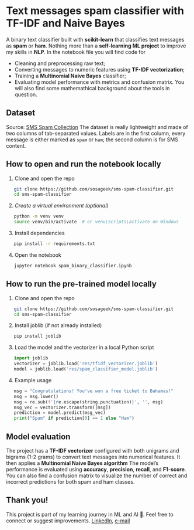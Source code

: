 # **Text messages spam classifier with TF-IDF and Naive Bayes**
A binary text classifier built with **scikit-learn** that classifies text messages as **spam** or **ham**. Nothing more than a **self-learning ML project** to improve my skills in **NLP**. In the notebook file you will find code for
- Cleaning and preprocessing raw text;
- Converting messages to numeric features using **TF-IDF vectorization**;
- Training a **Multinomial Naive Bayes** classifier;
- Evaluating model performance with metrics and confusion matrix.
You will also find some mathemathical background about the tools in question.

## Dataset
Source: [SMS Spam Collection](https://raw.githubusercontent.com/justmarkham/pycon-2016-tutorial/master/data/sms.tsv)
The dataset is really lightweight and made of two columns of tab-separated values. Labels are in the first column, every message is either marked as `spam` or `ham`; the second column is for SMS content.

## How to open and run the notebook locally
1. Clone and open the repo
```bash
   git clone https://github.com/sosageek/sms-spam-classifier.git
   cd sms-spam-classifier
```
2. *Create a virtual environment (optional)*
```bash
   python -m venv venv
   source venv/bin/activate  # or venv\Scripts\activate on Windows
```
3. Install dependencies
```bash
   pip install -r requirements.txt
```
4. Open the notebook
```bash
   jupyter notebook spam_binary_classifier.ipynb
```

## How to run the pre-trained model locally
1. Clone and open the repo
```bash
   git clone https://github.com/sosageek/sms-spam-classifier.git
   cd sms-spam-classifier
```
2. Install joblib (if not already installed)
```bash
   pip install joblib
```
3. Load the model and the vectorizer in a local Python script
```python
   import joblib
   vectorizer = joblib.load('res/tfidf_vectorizer.joblib')
   model = joblib.load('res/spam_classifier_model.joblib')
```
4. Example usage
```python
   msg = "Congratulations! You've won a free ticket to Bahamas!"
   msg = msg.lower()
   msg = re.sub(f'{re.escape(string.punctuation)}', '', msg)
   msg_vec = vectorizer.transform([msg])
   prediction = model.predict(msg_vec)
   print("Spam" if prediction[0] == 1 else "Ham")
```

## Model evaluation
The project has a **TF-IDF vectorizer** configured with both unigrams and bigrams (1-2 grams) to convert text messages into numerical features. It then applies a **Multinomial Naive Bayes algorithm** The model’s performance is evaluated using  **accuracy**, **precision**, **recall**, and **F1-score**. You can also find a confusion matrix to visualize the number of correct and incorrect predictions for both spam and ham classes.

## Thank you!
This project is part of my learning journey in ML and AI 🙂. Feel free to connect or suggest improvements.
[LinkedIn](https://www.linkedin.com/in/gabriele-lobello/), [e-mail](mailto:gabrielelobello@outlook.com)